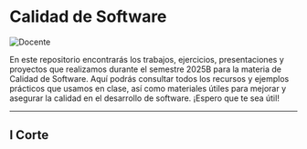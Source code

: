 # Calidad de Software

![Docente](https://img.shields.io/badge/DOCENTE-CHRISTIAN_FABIAN_RODRIGUEZ_ROBLEDO-27ae60?style=for-the-badge&labelColor=e67e22)



En este repositorio encontrarás los trabajos, ejercicios, presentaciones y proyectos que realizamos durante el semestre 2025B para la materia de Calidad de Software. Aquí podrás consultar todos los recursos y ejemplos prácticos que usamos en clase, así como materiales útiles para mejorar y asegurar la calidad en el desarrollo de software. ¡Espero que te sea útil!

---

## I Corte



